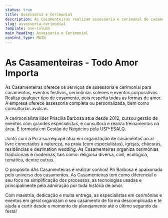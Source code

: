 ```yaml
---
status: true
title: Assessoria e Cerimonial
description: As Casamenteiras realizam assessoria e cerimonal de casamentos, eventos corporativos e festas em geral.
slug: assessoria-cerimonial
template: one-column
main_heading: Assessoria e Cerimonial
content_type: MAIN
---
```


# As Casamenteiras - Todo Amor Importa

As Casamenteiras oferece os serviços de assessoria e cerimonial para casamentos, eventos festivos, cerimônias solenes e eventos corporativos. Realiza qualquer tipo de casamento, pois respeita todas as formas de amor. A empresa oferece assessoria completa ou personalizada, bem como consultorias avulsas.

A cerimonialista líder Priscilla Barbosa atua desde 2012, cursou gestão de eventos com grandes especialistas, é consultora e realiza treinamentos na área. É formada em Gestão de Negócios pela USP-ESALQ.

Junto com a Pri a sua equipe atua em organização de casamentos ao ar livre conectados à natureza, na praia (com especialistas), igrejas, chácaras, residências e destination wedding. As Casamenteiras organiza cerimônias tradicionais e modernas, tais como: religiosa diversa, civil, ecológica, temática, dentre outras.

O propósito dAs Casamenteiras é realizar sonhos! Pri Barbosa é apaixonada pelo universo dos casamentos.
As Casamenteiras tem como diferencial o seu foco na simplificação dos processos, as tecnologias usadas e principalmente pela admiração por toda história de amor.

Com maestria, dedicação e muita entrega, as especialistas em cerimônias e eventos em geral organizam o seu casamento de forma descomplicada e te ajuda a curtir desde o momento do planejamento até o último segundo da festa!
